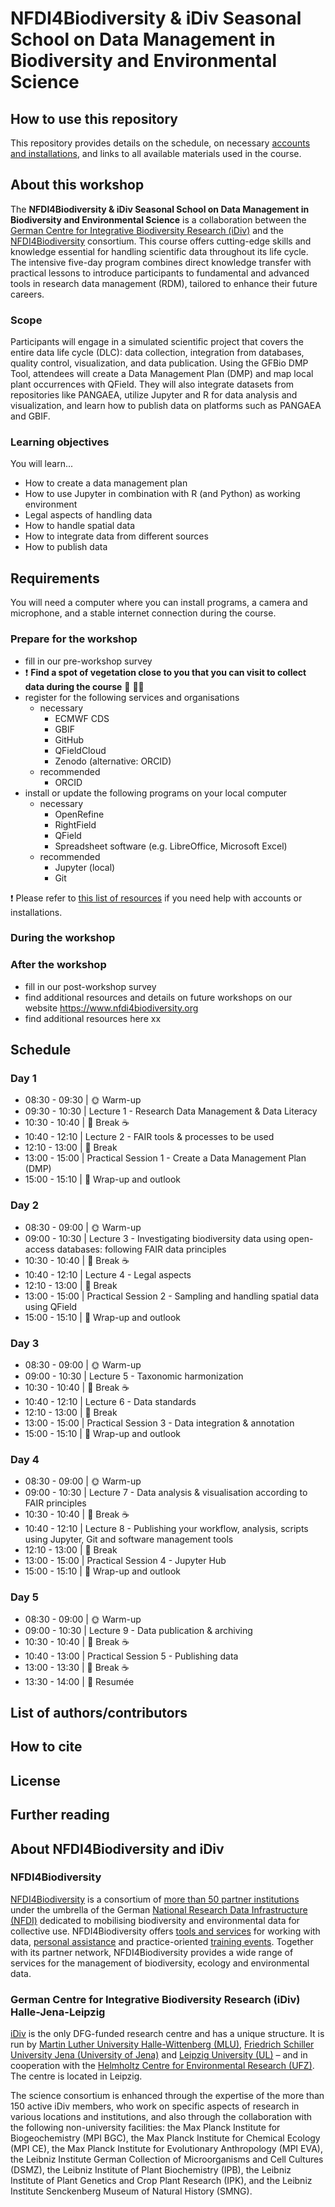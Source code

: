 # NFDI4Biodiversity & iDiv Seasonal School on Data Management in Biodiversity and Environmental Science

## How to use this repository

This repository provides details on the schedule, on necessary [accounts and installations](misc/install.md), and links to all available materials used in the course.

## About this workshop

The **NFDI4Biodiversity & iDiv Seasonal School on Data Management in Biodiversity and Environmental Science** is a collaboration between the [German Centre for Integrative Biodiversity Research (iDiv)](https://www.idiv.de) and the [NFDI4Biodiversity](https://nfdi4biodiversity.org) consortium. This course offers cutting-edge skills and knowledge essential for handling scientific data throughout its life cycle. The intensive five-day program combines direct knowledge transfer with practical lessons to introduce participants to fundamental and advanced tools in research data management (RDM), tailored to enhance their future careers.

### Scope

Participants will engage in a simulated scientific project that covers the entire data life cycle (DLC): data collection, integration from databases, quality control, visualization, and data publication. Using the GFBio DMP Tool, attendees will create a Data Management Plan (DMP) and map local plant occurrences with QField. They will also integrate datasets from repositories like PANGAEA, utilize Jupyter and R for data analysis and visualization, and learn how to publish data on platforms such as PANGAEA and GBIF.

### Learning objectives

You will learn...
*    How to create a data management plan
*    How to use Jupyter in combination with R (and Python) as working environment
*    Legal aspects of handling data
*    How to handle spatial data
*    How to integrate data from different sources
*    How to publish data

## Requirements

You will need a computer where you can install programs, a camera and microphone, and a stable internet connection during the course.

### Prepare for the workshop

* fill in our pre-workshop survey
* ❗ **Find a spot of vegetation close to you that you can visit to collect data during the course** :deciduous_tree: 🌲🌿
* register for the following services and organisations
  * necessary
    * ECMWF CDS
    * GBIF
    * GitHub
    * QFieldCloud
    * Zenodo (alternative: ORCID)
  * recommended
    * ORCID
* install or update the following programs on your local computer
  * necessary
    * OpenRefine
    * RightField
    * QField
    * Spreadsheet software (e.g. LibreOffice, Microsoft Excel)
  * recommended
    * Jupyter (local)
    * Git
 
❗ Please refer to [this list of resources](misc/install.md) if you need help with accounts or installations.

### During the workshop

### After the workshop

* fill in our post-workshop survey
* find additional resources and details on future workshops on our website https://www.nfdi4biodiversity.org
* find additional resources here xx

## Schedule

### Day 1

* 08:30 - 09:30 | :sun_with_face: Warm-up
* 09:30 - 10:30 | Lecture 1 - Research Data Management & Data Literacy
* 10:30 - 10:40 | :tea: Break :coffee:
* 10:40 - 12:10 | Lecture 2 - FAIR tools & processes to be used
* 12:10 - 13:00 | :fork_and_knife: Break
* 13:00 - 15:00 | Practical Session 1 - Create a Data Management Plan (DMP)
* 15:00 - 15:10 | 📌 Wrap-up and outlook

### Day 2

* 08:30 - 09:00 | :sun_with_face: Warm-up
* 09:00 - 10:30 | Lecture 3 - Investigating biodiversity data using open-access databases: following FAIR data principles
* 10:30 - 10:40 | :tea: Break :coffee:
* 10:40 - 12:10 | Lecture 4 - Legal aspects
* 12:10 - 13:00 | :fork_and_knife: Break
* 13:00 - 15:00 | Practical Session 2 - Sampling and handling spatial data using QField
* 15:00 - 15:10 | 📌 Wrap-up and outlook

### Day 3

* 08:30 - 09:00 | :sun_with_face: Warm-up
* 09:00 - 10:30 | Lecture 5 - Taxonomic harmonization
* 10:30 - 10:40 | :tea: Break :coffee:
* 10:40 - 12:10 | Lecture 6 - Data standards
* 12:10 - 13:00 | :fork_and_knife: Break
* 13:00 - 15:00 | Practical Session 3 - Data integration & annotation
* 15:00 - 15:10 | 📌 Wrap-up and outlook

### Day 4

* 08:30 - 09:00 | :sun_with_face: Warm-up
* 09:00 - 10:30 | Lecture 7 - Data analysis & visualisation according to FAIR principles
* 10:30 - 10:40 | :tea: Break :coffee:
* 10:40 - 12:10 | Lecture 8 - Publishing your workflow, analysis, scripts using Jupyter, Git and software management tools
* 12:10 - 13:00 | :fork_and_knife: Break
* 13:00 - 15:00 | Practical Session 4 - Jupyter Hub
* 15:00 - 15:10 | 📌 Wrap-up and outlook

### Day 5

* 08:30 - 09:00 | :sun_with_face: Warm-up
* 09:00 - 10:30 | Lecture 9 - Data publication & archiving
* 10:30 - 10:40 | :tea: Break :coffee:
* 10:40 - 13:00 | Practical Session 5 - Publishing data
* 13:00 - 13:30 | :tea: Break :coffee:
* 13:30 - 14:00 | 📌 Resumée

## List of authors/contributors

## How to cite

## License

## Further reading

## About NFDI4Biodiversity and iDiv

### NFDI4Biodiversity

[NFDI4Biodiversity](https://nfdi4biodiversity.org) is a consortium of [more than 50 partner institutions](https://www.nfdi4biodiversity.org/en/who-we-are/#d46dea28-40b8-41cd-9c61-8e7dbc4b0a9b) under the umbrella of the German [National Research Data Infrastructure (NFDI)](https://www.nfdi.de/) dedicated to mobilising biodiversity and environmental data for collective use. NFDI4Biodiversity offers [tools and services](https://nfdi4biodiversity.org/en/services/) for working with data, [personal assistance](https://nfdi4biodiversity.org/en/contact/) and practice-oriented [training events](https://nfdi4biodiversity.org/en/training/). Together with its partner network, NFDI4Biodiversity provides a wide range of services for the management of biodiversity, ecology and environmental data.

### German Centre for Integrative Biodiversity Research (iDiv) Halle-Jena-Leipzig

[iDiv](https://www.idiv.de) is the only DFG-funded research centre and has a unique structure. It is run by [Martin Luther University Halle-Wittenberg (MLU)](https://www.uni-halle.de/?lang=en), [Friedrich Schiller University Jena (University of Jena)](https://www.uni-jena.de/en) and [Leipzig University (UL)](https://www.uni-leipzig.de/en) – and in cooperation with the [Helmholtz Centre for Environmental Research (UFZ)](https://www.ufz.de/index.php?en=33573). The centre is located in Leipzig. 

The science consortium is enhanced through the expertise of the more than 150 active iDiv members, who work on specific aspects of research in various locations and institutions, and also through the collaboration with the following non-university facilities: the Max Planck Institute for Biogeochemistry (MPI BGC), the Max Planck Institute for Chemical Ecology (MPI CE), the Max Planck Institute for Evolutionary Anthropology (MPI EVA), the Leibniz Institute German Collection of Microorganisms and Cell Cultures (DSMZ), the Leibniz Institute of Plant Biochemistry (IPB), the Leibniz Institute of Plant Genetics and Crop Plant Research (IPK), and the Leibniz Institute Senckenberg Museum of Natural History (SMNG).

